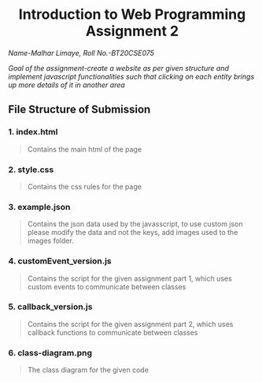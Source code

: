 <h1 style="text-align:center">Introduction to Web Programming Assignment 2</h1>

*Name-Malhar Limaye, Roll No.-BT20CSE075*

*Goal of the assignment-create a website as per given structure and implement javascript functionalities such that clicking on each entity brings up more details of it in another area*
## File Structure of Submission
### 1. index.html
> Contains the main html of the page
### 2. style.css
> Contains the css rules for the page
### 3. example.json
> Contains the json data used by the javasscript, to use custom json please modify the data and not the keys, add images used to the images folder.
### 4. customEvent_version.js
> Contains the script for the given assignment part 1, which uses custom events to communicate between classes
### 5. callback_version.js
> Contains the script for the given assignment part 2, which uses callback functions to communicate between classes
### 6. class-diagram.png
> The class diagram for the given code